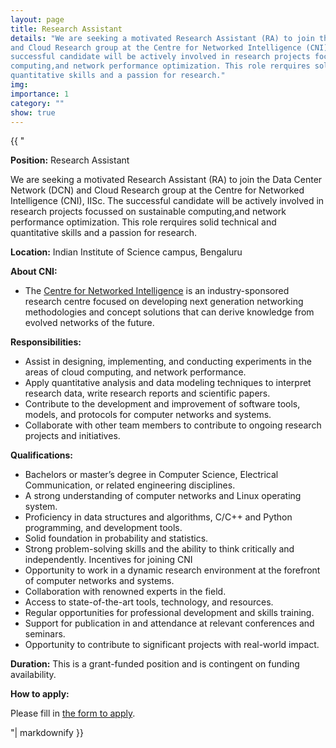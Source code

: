 ```yaml
---
layout: page
title: Research Assistant
details: "We are seeking a motivated Research Assistant (RA) to join the Data Center Network (DCN)
and Cloud Research group at the Centre for Networked Intelligence (CNI), IISc. The
successful candidate will be actively involved in research projects focussed on sustainable
computing,and network performance optimization. This role rerquires solid technical and
quantitative skills and a passion for research."
img:
importance: 1
category: ""
show: true
---
```


<div>{{ "



**Position:** Research Assistant
    
We are seeking a motivated Research Assistant (RA) to join the Data Center Network (DCN)
and Cloud Research group at the Centre for Networked Intelligence (CNI), IISc. The
successful candidate will be actively involved in research projects focussed on sustainable
computing,and network performance optimization. This role rerquires solid technical and
quantitative skills and a passion for research.

**Location:** Indian Institute of Science campus, Bengaluru

**About CNI:**
- The [Centre for Networked Intelligence](https://cni.iisc.ac.in/) is an industry-sponsored research
centre focused on developing next generation networking methodologies and concept
solutions that can derive knowledge from evolved networks of the future.

**Responsibilities:**
- Assist in designing, implementing, and conducting experiments in the areas of cloud
computing, and network performance.
- Apply quantitative analysis and data modeling techniques to interpret research data,
write research reports and scientific papers.
- Contribute to the development and improvement of software tools, models, and
protocols for computer networks and systems.
- Collaborate with other team members to contribute to ongoing research projects and
initiatives.

**Qualifications:**
- Bachelors or master’s degree in Computer Science, Electrical Communication, or
related engineering disciplines.
- A strong understanding of computer networks and Linux operating system.
- Proficiency in data structures and algorithms, C/C++ and Python programming, and
development tools.
- Solid foundation in probability and statistics.
- Strong problem-solving skills and the ability to think critically and independently.
Incentives for joining CNI
- Opportunity to work in a dynamic research environment at the forefront of computer
networks and systems.
- Collaboration with renowned experts in the field.
- Access to state-of-the-art tools, technology, and resources.
- Regular opportunities for professional development and skills training.
- Support for publication in and attendance at relevant conferences and seminars.
- Opportunity to contribute to significant projects with real-world impact.

**Duration:** This is a grant-funded position and is contingent on funding availability.

**How to apply:**

Please fill in [the form to apply](https://forms.gle/ZgyFS2Q4SWwNavMz6).


"| markdownify }}</div>

